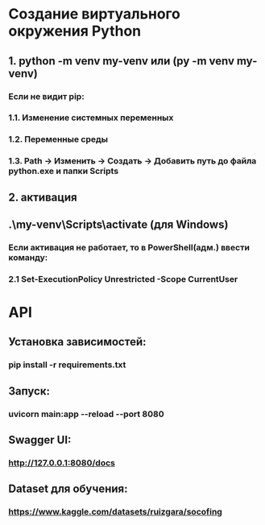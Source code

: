 # Создание виртуального окружения Python

## 1. python -m venv my-venv или (py -m venv my-venv)

### Eсли не видит pip:
### 1.1. Изменение системных переменных
### 1.2. Переменные среды
### 1.3. Path -> Изменить -> Создать -> Добавить путь до файла python.exe и папки Scripts

## 2. активация
## .\my-venv\Scripts\activate (для Windows)

### Если активация не работает, то в PowerShell(адм.) ввести команду:
### 2.1 Set-ExecutionPolicy Unrestricted -Scope CurrentUser

# API

## Установка зависимостей:

### pip install -r requirements.txt

## Запуск:

### uvicorn main:app --reload --port 8080

## Swagger UI:

### http://127.0.0.1:8080/docs

## Dataset для обучения:

### https://www.kaggle.com/datasets/ruizgara/socofing

